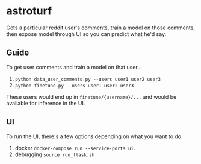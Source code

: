 # astroturf
Gets a particular reddit user's comments, train a model on those comments, then expose model through UI so you can predict what he'd say.

## Guide
To get user comments and train a model on that user...
1. `python data_user_comments.py --users user1 user2 user3`
2. `python finetune.py --users user1 user2 user3`

These users would end up in `finetune/{username}/...` and would be available for inference in the UI.

## UI
To run the UI, there's a few options depending on what you want to do.
1. docker `docker-compose run --service-ports ui`.
2. debugging `source run_flask.sh`
